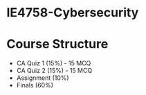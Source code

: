 # IE4758-Cybersecurity

# Course Structure
- CA Quiz 1 (15%) - 15 MCQ
- CA Quiz 2 (15%) - 15 MCQ
- Assignment (10%)
- Finals (60%) 
